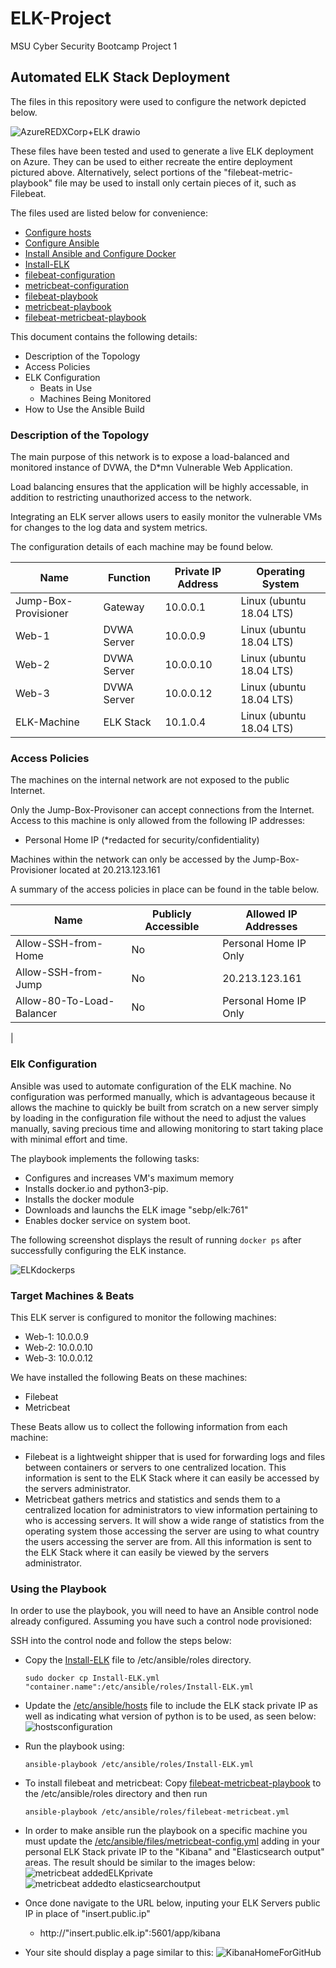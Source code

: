 # ELK-Project
 MSU Cyber Security Bootcamp Project 1

 ## Automated ELK Stack Deployment

The files in this repository were used to configure the network depicted below.

![AzureREDXCorp+ELK drawio](https://user-images.githubusercontent.com/96896057/167257434-c3095be9-a2b4-411d-82bf-828911cb9c55.png)

These files have been tested and used to generate a live ELK deployment on Azure. They can be used to either recreate the entire deployment pictured above. Alternatively, select portions of the "filebeat-metric-playbook" file may be used to install only certain pieces of it, such as Filebeat.

The files used are listed below for convenience:

- [Configure hosts](https://github.com/RyanLinscott/ELK-Project/blob/main/ansible/hosts.cfg)
- [Configure Ansible](https://github.com/RyanLinscott/ELK-Project/blob/main/ansible/Ansible.cfg)
- [Install Ansible and Configure Docker](https://github.com/RyanLinscott/ELK-Project/blob/main/ansible/YAML%20Files/Ansible.yml)
- [Install-ELK](https://github.com/RyanLinscott/ELK-Project/blob/main/ansible/YAML%20Files/Install-ELK.yml)
- [filebeat-configuration](https://github.com/RyanLinscott/ELK-Project/blob/main/linux/FileBeatConfig.yml)
- [metricbeat-configuration](https://github.com/RyanLinscott/ELK-Project/blob/main/linux/MetricbeatConfig.yml)
- [filebeat-playbook](https://github.com/RyanLinscott/ELK-Project/blob/main/ansible/YAML%20Files/filebeat-metricbeat-playbook.yml)
- [metricbeat-playbook](https://github.com/RyanLinscott/ELK-Project/blob/main/ansible/YAML%20Files/metricbeat-playbook.yml)
- [filebeat-metricbeat-playbook](https://github.com/RyanLinscott/ELK-Project/blob/main/ansible/YAML%20Files/filebeat-playbook.yml)

This document contains the following details:
- Description of the Topology
- Access Policies
- ELK Configuration
  - Beats in Use
  - Machines Being Monitored
- How to Use the Ansible Build


### Description of the Topology

The main purpose of this network is to expose a load-balanced and monitored instance of DVWA, the D*mn Vulnerable Web Application.

Load balancing ensures that the application will be highly accessable, in addition to restricting unauthorized access to the network.

Integrating an ELK server allows users to easily monitor the vulnerable VMs for changes to the log data and system metrics.

The configuration details of each machine may be found below.

| Name     | Function | Private IP Address | Operating System |
|----------|----------|------------|------------------|
| Jump-Box-Provisioner | Gateway  | 10.0.0.1   | Linux (ubuntu 18.04 LTS)          |
| Web-1     |    DVWA Server      | 10.0.0.9         | Linux (ubuntu 18.04 LTS)                 |
| Web-2     |    DVWA Server      | 10.0.0.10        | Linux (ubuntu 18.04 LTS)               |
| Web-3     |    DVWA Server      | 10.0.0.12        | Linux (ubuntu 18.04 LTS)                |
| ELK-Machine |  ELK Stack       | 10.1.0.4       | Linux (ubuntu 18.04 LTS)                   |  

### Access Policies

The machines on the internal network are not exposed to the public Internet. 

Only the Jump-Box-Provisoner can accept connections from the Internet. Access to this machine is only allowed from the following IP addresses:
- Personal Home IP (*redacted for security/confidentiality)

Machines within the network can only be accessed by the Jump-Box-Provisioner located at 20.213.123.161

A summary of the access policies in place can be found in the table below.

| Name     | Publicly Accessible | Allowed IP Addresses |
|----------|---------------------|----------------------|
| Allow-SSH-from-Home | No              | Personal Home IP Only    |
|      Allow-SSH-from-Jump   |     No                | 20.213.123.161           |
|     Allow-80-To-Load-Balancer     |     No                |          Personal Home IP Only            |
|

### Elk Configuration

Ansible was used to automate configuration of the ELK machine. No configuration was performed manually, which is advantageous because it allows the machine to quickly be built from scratch on a new server simply by loading in the configuration file without the need to adjust the values manually, saving precious time and allowing monitoring to start taking place with minimal effort and time.

The playbook implements the following tasks:
- Configures and increases VM's maximum memory
- Installs docker.io and python3-pip.
- Installs the docker module
- Downloads and launchs the ELK image "sebp/elk:761"
- Enables docker service on system boot.

The following screenshot displays the result of running `docker ps` after successfully configuring the ELK instance.

![ELKdockerps](https://user-images.githubusercontent.com/96896057/166451380-08922884-80a6-4c13-9390-8072ed01174f.png)

### Target Machines & Beats
This ELK server is configured to monitor the following machines:
- Web-1: 10.0.0.9
- Web-2: 10.0.0.10
- Web-3: 10.0.0.12

We have installed the following Beats on these machines:
- Filebeat
- Metricbeat

These Beats allow us to collect the following information from each machine:
- Filebeat is a lightweight shipper that is used for forwarding logs and files between containers or servers to one centralized location.  This information is sent to the ELK Stack where it can easily be accessed by the servers administrator.
- Metricbeat gathers metrics and statistics and sends them to a centralized location for administrators to view information pertaining to who is accessing servers.  It will show a wide range of statistics from the operating system those accessing the server are using to what country the users accessing the server are from.  All this information is sent to the ELK Stack where it can easily be viewed by the servers administrator.

### Using the Playbook
In order to use the playbook, you will need to have an Ansible control node already configured. Assuming you have such a control node provisioned: 

SSH into the control node and follow the steps below:
- Copy the [Install-ELK](https://github.com/RyanLinscott/ELK-Project/blob/main/ansible/YAML%20Files/Install-ELK.yml) file to /etc/ansible/roles directory.
  ```
  sudo docker cp Install-ELK.yml "container.name":/etc/ansible/roles/Install-ELK.yml
  ```
- Update the [/etc/ansible/hosts](https://github.com/RyanLinscott/ELK-Project/blob/main/ansible/hosts.cfg) file to include the ELK stack private IP as well as indicating what version of python is to be used, as seen below:
![hostsconfiguration](https://user-images.githubusercontent.com/96896057/167226313-7bb7ffae-aaef-4356-9525-908f10c86c27.png)
- Run the playbook using:
  ```
  ansible-playbook /etc/ansible/roles/Install-ELK.yml
  ```


- To install filebeat and metricbeat:
  Copy [filebeat-metricbeat-playbook](https://github.com/RyanLinscott/ELK-Project/blob/main/ansible/YAML%20Files/filebeat-playbook.yml) to the /etc/ansible/roles directory and then run
  ```
  ansible-playbook /etc/ansible/roles/filebeat-metricbeat.yml
  ```


- In order to make ansible run the playbook on a specific machine you must update the [/etc/ansible/files/metricbeat-config.yml](https://github.com/RyanLinscott/ELK-Project/blob/main/linux/MetricbeatConfig.yml) adding in your personal ELK Stack private IP to the "Kibana" and "Elasticsearch output" areas.  The result should be similar to the images below:
![metricbeat addedELKprivate](https://user-images.githubusercontent.com/96896057/167229512-16574e11-77c7-44ba-93b6-4d1fa2ca715a.png)
![metricbeat addedto elasticsearchoutput](https://user-images.githubusercontent.com/96896057/167229516-c7db0cfa-fe04-49b5-81a9-707791eddddb.png)





- Once done navigate to the URL below, inputing your ELK Servers public IP in place of "insert.public.ip" 
  - http://"insert.public.elk.ip":5601/app/kibana
  


- Your site should display a page similar to this:
![KibanaHomeForGitHub](https://user-images.githubusercontent.com/96896057/167226940-64d40d32-d022-4657-bebf-ffeda7eadd6f.png)